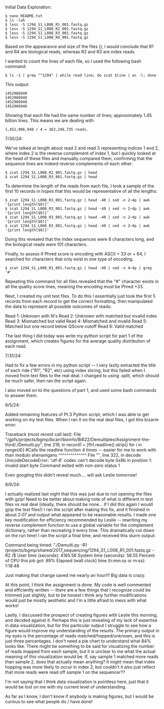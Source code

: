 Initial Data Exploration:

    $ nano README.txt
    $ ls -lah
    $ less -S 1294_S1_L008_R1_001.fastq.gz
    $ less -S 1294_S1_L008_R2_001.fastq.gz
    $ less -S 1294_S1_L008_R3_001.fastq.gz
    $ less -S 1294_S1_L008_R4_001.fastq.gz

Based on the appearance and size of the files (), I would conclude that R1 and R4 are biological reads, whereas R2 and R3 are index reads.


I wanted to count the lines of each file, so I used the following bash command:

    $ ls -1 | grep "^1294" | while read line; do zcat $line | wc -l; done

This output:

    1452986940
    1452986940
    1452986940
    1452986940

Showing that each file had the same number of lines; approximately 1.45 billion lines. This means we are dealing with 

    1,452,986,940 / 4 = 363,246,735 reads. 

7/30/24:

We've talked at length about read 2 and read 3 representing indices 1 and 2, where index 2 is the reverse complement of index 1, but I quickly looked at the head of these files and manually compared them, confirming that the sequence lines are indeed reverse complements of each other:

    $ zcat 1294_S1_L008_R2_001.fastq.gz | head
    $ zcat 1294_S1_L008_R3_001.fastq.gz | head

To determine the length of the reads from each file, I took a sample of the first 10 records in hopes that this would be representative of all the lengths:

    $ zcat 1294_S1_L008_R3_001.fastq.gz | head -40 | sed -n 2~4p | awk '{print length($0)}'
    $ zcat 1294_S1_L008_R3_001.fastq.gz | head -40 | sed -n 2~4p | awk '{print length($0)}'
    $ zcat 1294_S1_L008_R3_001.fastq.gz | head -40 | sed -n 2~4p | awk '{print length($0)}'
    $ zcat 1294_S1_L008_R3_001.fastq.gz | head -40 | sed -n 2~4p | awk '{print length($0)}'

Doing this revealed that the index sequences were 8 characters long, and the biological reads were 101 characters. 

Finally, to assess if Phred score is encoding with ASCII + 33 or + 64, I searched for characters that only exist in one type of encoding.

    $ zcat 1294_S1_L008_R1_001.fastq.gz | head -40 | sed -n 4~4p | grep '#'

Repeating this command for all files revealed that the "#" character exists in all the quality score lines, meaning the encoding must be Phred +33.

Next, I created my unit test files. To do this I essentially just took the first 5 records from each record to get the correct formatting, then manipulated the data to represent all possible outcomes of reads:

Read 1: Unknown with N's
Read 2: Unknown with matched but invalid index
Read 3: Mismatched but valid
Read 4: Mismatched and invalid
Read 5: Matched but one record below QScore cutoff
Read 6: Valid matched

The last thing I did today was write my python script for part 1 of the assignment, which creates figures for the average quality distribution of each read.

7/31/24:

Had to fix a few errors in my python script -- I very lazily extracted the title of each ride ("R1", "R2", etc) using index slicing, but this failed when I moved from text files to the real deal. I changed to using .split, which should be much safer, then ran the script again.

I also moved on to the questions of part 1, and used some bash commands to answer them.

8/5/24:

Added remaining features of Pt.3 Python script, which I was able to get working on my test files. When I ran it on the real deal files, I got this bizarre error:

Traceback (most recent call last):
  File "/gpfs/projects/bgmp/bcarr/bioinfo/Bi622/Demultiplex/Assignment-the-third/./Demulti.py", line 219, in <module>
    record1 = [fh1.readline().strip() for i in range(4)] #Calls the readline function 4 times -- easier for me to work with than modulo shenanigans
               ^^^^^^^^^^^^^^
  File "<frozen codecs>", line 322, in decode
UnicodeDecodeError: 'utf-8' codec can't decode byte 0x8b in position 1: invalid start byte
Command exited with non-zero status 1

Even googling this didn't reveal much.... will ask Leslie tomorrow!

8/6/24:

I actually realized last night that this was just due to not opening the files with gzip! Need to be better about making note of what is different in test files vs real deal (ideally, there should be none... if I did this again I would gzip the test files!)
I ran the script after making this fix, and it finished in about 2:07 and output what appeared to be reasonable results.
I made one key modification for efficiency recommended by Leslie -- rewriting my reverse complement function to use a global variable for the complement dictionary, rather than recreating it every time.
This dramatically cut down on the run time! I ran the script a final time, and received this slurm output:

Command being timed: "./Demulti.py -R1 /projects/bgmp/shared/2017_sequencing/1294_S1_L008_R1_001.fastq.gz -R2 /$        User time (seconds): 4165.56
        System time (seconds): 56.55
        Percent of CPU this job got: 89%
        Elapsed (wall clock) time (h:mm:ss or m:ss): 1:18:48

Just making that change saved me nearly an hour!!! Big data is crazy.

At this point, I think the assignment is done. My code is well commented and efficiently written -- there are a few things that I recognize could be trimmed just slightly, but to be honest I think any further modifications would just be mostly aesthetic and I'm a little afraid to mess with what works!

Lastly, I discussed the prospect of creating figures with Leslie this morning, and decided against it.
Perhaps this is just revealing of my lack of expertise in data visualization, but for this particular output I struggle to see how a figure would improve my understanding of the results.
The primary output in my eyes is the percentage of reads matched/hopped/unknown, and this is just three percentages. I don't need a pie chart to understand what 84% looks like. 
There might be something to be said for visualizing the number of reads mapped from each sample, but it is unclear to me what the actual meaning of this visualization would be. If, say sample 1 matched more reads than sample 2, does that actually mean anything? It might mean that index hopping was more likely to occur in index 2, but couldn't it also just reflect that more reads were read off sample 1 on the sequencer??


I'm not saying that I think data visualization is pointless here, just that it would be lost on me with my current level of understanding.

As far as I know, I don't know if anybody is making figures, but I would be curious to see what people do / have done!
